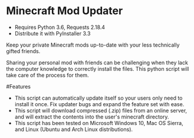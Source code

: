 # Minecraft Mod Updater
* Requires Python 3.6, Requests 2.18.4
* Distribute it with PyInstaller 3.3

Keep your private Minecraft mods up-to-date with your less technically gifted friends. 

Sharing your personal mod with friends can be challenging when they lack the computer knowledge to correctly install the files. This python script will take care of the process for them. 

#Features
- This script can automatically update itself so your users only need to install it once. Fix updater bugs and expand the feature set with ease.
- This script will download compressed (.zip) files from an online server, and will extract the contents into the user's minecraft directory.
- This script has been tested on Microsoft Windows 10, Mac OS Sierra, and Linux (Ubuntu and Arch Linux distributions).
